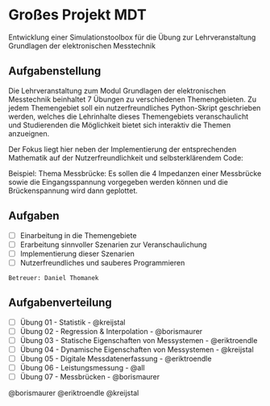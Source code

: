 # Großes Projekt MDT

Entwicklung einer Simulationstoolbox für die Übung zur Lehrveranstaltung
Grundlagen der elektronischen Messtechnik

## Aufgabenstellung

Die Lehrveranstaltung zum Modul Grundlagen der elektronischen Messtechnik beinhaltet 7 Übungen zu verschiedenen Themengebieten. Zu jedem Themengebiet soll ein nutzerfreundliches Python-Skript geschrieben werden, welches die Lehrinhalte dieses Themengebiets veranschaulicht und Studierenden die Möglichkeit bietet sich interaktiv die Themen anzueignen. 

Der Fokus liegt hier neben der Implementierung der entsprechenden Mathematik auf der Nutzerfreundlichkeit und selbsterklärendem Code: 

Beispiel: Thema Messbrücke: Es sollen die 4 Impedanzen einer Messbrücke sowie die Eingangsspannung vorgegeben werden können und die Brückenspannung wird dann geplottet.

## Aufgaben

- [ ] Einarbeitung in die Themengebiete
- [ ] Erarbeitung sinnvoller Szenarien zur Veranschaulichung
- [ ] Implementierung dieser Szenarien
- [ ] Nutzerfreundliches und sauberes Programmieren

```
Betreuer: Daniel Thomanek
```

## Aufgabenverteilung

- [ ] Übung 01 - Statistik - @kreijstal
- [ ] Übung 02 - Regression & Interpolation - @borismaurer
- [ ] Übung 03 - Statische Eigenschaften von Messystemen - @eriktroendle
- [ ] Übung 04 - Dynamische Eigenschaften von Messystemen - @kreijstal
- [ ] Übung 05 - Digitale Messdatenerfassung - @eriktroendle
- [ ] Übung 06 - Leistungsmessung - @all
- [ ] Übung 07 - Messbrücken - @borismaurer

@borismaurer
@eriktroendle
@kreijstal
